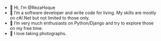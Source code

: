 - 👋 Hi, I’m @RezaHoque
- 👀 I’m a software developer and write code for living. My skills are mostly on c#/.Net but not limited to those only.
- 🌱 I’m very much enthusiasts on Python/Django and try to explore those on my free time.
- 💞️ I love taking photographs.


<!---
- 📫 How to reach me ...

RezaHoque/RezaHoque is a ✨ special ✨ repository because its `README.md` (this file) appears on your GitHub profile.
You can click the Preview link to take a look at your changes.
--->
